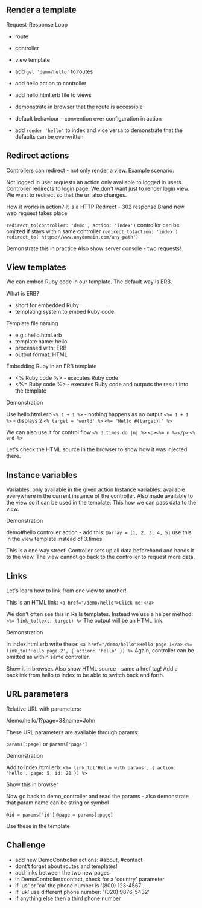 ## Render a template

Request-Response Loop
- route
- controller
- view template

- add `get 'demo/hello'` to routes
- add hello action to controller
- add hello.html.erb file to views
- demonstrate in browser that the route is accessible
- default behaviour - convention over configuration in action
- add `render 'hello'` to index and vice versa to demonstrate that the defaults can be overwritten

## Redirect actions

Controllers can redirect - not only render a view. Example scenario:

Not logged in user requests an action only available to logged in users. Controller redirects to login page.
We don't want just to render login view. We want to redirect so that the url also changes.

How it works in action?
It is a HTTP Redirect - 302 response
Brand new web request takes place

`redirect_to(controller: 'demo', action: 'index')`
controller can be omitted if stays within same controller
`redirect_to(action: 'index')`
`redirect_to('https://www.anydomain.com/any-path')`

Demonstrate this in practice
Also show server console - two requests!

## View templates

We can embed Ruby code in our template. The default way is ERB.

What is ERB?
- short for embedded Ruby
- templating system to embed Ruby code

Template file naming
- e.g.: hello.html.erb
- template name: hello
- processed with: ERB
- output format: HTML

Embedding Ruby in an ERB template
- <% Ruby code %> - executes Ruby code
- <%= Ruby code %> - executes Ruby code and outputs the result into the template

Demonstration

Use hello.html.erb
`<% 1 + 1 %>` - nothing happens as no output
`<%= 1 + 1 %>` - displays 2
`<% target = 'world' %>`
`<%= "Hello #{target}!" %>`

We can also use it for control flow
`<% 3.times do |n| %>`
`<p><%= n %></p>`
`<% end %>`

Let's check the HTML source in the browser to show how it was injected there.

## Instance variables

Variables: only available in the given action
Instance variables: available everywhere in the current instance of the controller. Also made available to the view so it can be used in the template. This how we can pass data to the view.

Demonstration

demo#hello controller action - add this:
`@array = [1, 2, 3, 4, 5]`
use this in the view template instead of 3.times

This is a one way street! Controller sets up all data beforehand and hands it to the view. The view cannot go back to the controller to request more data.

## Links

Let's learn how to link from one view to another!

This is an HTML link:
`<a href="/demo/hello">Click me!</a>`

We don't often see this in Rails templates.
Instead we use a helper method:
`<%= link_to(text, target) %>`
The output will be an HTML link.

Demonstration

In index.html.erb write these:
`<a href="/demo/hello">Hello page 1</a>`
`<%= link_to('Hello page 2', { action: 'hello' }) %>`
Again, controller can be omitted as within same controller.

Show it in browser. Also show HTML source - same a href tag!
Add a backlink from hello to index to be able to switch back and forth.

## URL parameters

Relative URL with parameters:

/demo/hello/1?page=3&name=John

These URL parameters are available through params:

`params[:page]`
  or
`params['page']`

Demonstration

Add to index.html.erb:
`<%= link_to('Hello with params', { action: 'hello', page: 5, id: 20 }) %>`

Show this in browser

Now go back to demo_controller and read the params - also demonstrate that param name can be string or symbol

`@id = params['id']`
`@page = params[:page]`

Use these in the template

## Challenge

- add new DemoController actions: #about, #contact
- dont't forget about routes and templates!
- add links between the two new pages
- in DemoController#contact, check for a 'country' parameter
- if 'us' or 'ca' the phone number is '(800) 123-4567'
- if 'uk' use different phone number: '(020) 9876-5432'
- if anything else then a third phone number
